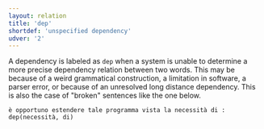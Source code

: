 ```yaml
---
layout: relation
title: 'dep'
shortdef: 'unspecified dependency'
udver: '2'
---
```


A dependency is labeled as <code>dep</code> when a system is unable to determine a more precise dependency relation between two words. This may be because of a weird grammatical construction, a limitation in software, a parser error, or because of an unresolved long distance dependency. This is also the case of "broken" sentences like the one below.

~~~ sdparse
è opportuno estendere tale programma vista la necessità di :
dep(necessità, di)
~~~
<!-- Interlanguage links updated Út zář 29 20:23:28 CEST 2020 -->

